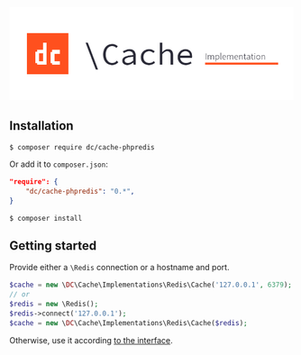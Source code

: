 ![DC\Cache - Caching interface](logo.png)

## Installation

```
$ composer require dc/cache-phpredis
```

Or add it to `composer.json`:

```json
"require": {
	"dc/cache-phpredis": "0.*",
}
```

```
$ composer install
```

## Getting started

Provide either a `\Redis` connection or a hostname and port.

```php
$cache = new \DC\Cache\Implementations\Redis\Cache('127.0.0.1', 6379);
// or
$redis = new \Redis();
$redis->connect('127.0.0.1');
$cache = new \DC\Cache\Implementations\Redis\Cache($redis);
```

Otherwise, use it according [to the interface](http://github.com/digitalcreations/cache).